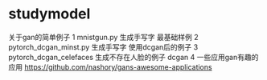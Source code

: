 # studymodel
关于gan的简单例子
1 mnistgun.py  生成手写字 最基础样例 
2 pytorch_dcgan_minst.py  生成手写字 使用dcgan后的例子
3 pytorch_dcgan_celefaces  生成不存在人脸的例子 dcgan
4 一些应用gan有趣的应用 https://github.com/nashory/gans-awesome-applications
